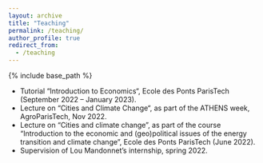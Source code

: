 ```yaml
---
layout: archive
title: "Teaching"
permalink: /teaching/
author_profile: true
redirect_from:
  - /teaching
---
```


{% include base_path %}

* Tutorial “Introduction to Economics“, Ecole des Ponts ParisTech (September 2022 – January 2023).
* Lecture on “Cities and Climate Change“, as part of the ATHENS week, AgroParisTech, Nov 2022.
* Lecture on “Cities and climate change”, as part of the course “Introduction to the economic and (geo)political issues of the energy transition and climate change”, Ecole des Ponts ParisTech (June 2022).
* Supervision of Lou Mandonnet’s internship, spring 2022.
